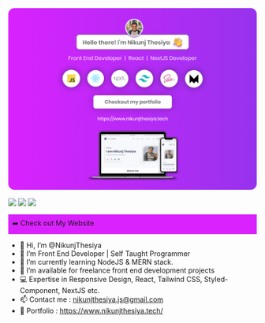 <img src="https://github.com/NikunjThesiya/NikunjThesiya/blob/main/nikunjthesiyabanner.png" alt="Nikunj Thesiya GitHub header image">

<p><a href="https://twitter.com/NikunjThesiya2"><img src="https://img.shields.io/badge/twitter-%231DA1F2.svg?&style=for-the-badge&logo=twitter&logoColor=white" height=40></a> <a href="https://www.linkedin.com/in/nikunjthesiya/"><img src="https://img.shields.io/badge/linkedin-%230077B5.svg?&style=for-the-badge&logo=linkedin&logoColor=white" height=40></a> <a href="https://www.instagram.com/ll_nikunj.thesiya_ll/"><img src="https://img.shields.io/badge/instagram-%23E4405F.svg?&style=for-the-badge&logo=instagram&logoColor=white" height=40></a></p>
<p style="padding: 8px; background-color: #DA22FF"><a href="https://www.nikunjthesiya.tech/" style="text-decoration: none; font-size:"22px">➡️ Check out My Website</a></p>


- 👋 Hi, I’m @NikunjThesiya
- 👀 I’m Front End Developer | Self Taught Programmer
- 🌱 I’m currently learning NodeJS & MERN stack.
- 💞️ I’m available for freelance front end development projects
- 💻 Expertise in Responsive Design, React, Tailwind CSS, Styled-Component, NextJS etc.
- 📫 Contact me : nikunjthesiya.js@gmail.com
- 🙂 Portfolio : https://www.nikunjthesiya.tech/

<!---
NikunjThesiya/NikunjThesiya is a ✨ special ✨ repository because its `README.md` (this file) appears on your GitHub profile.
You can click the Preview link to take a look at your changes.
--->
